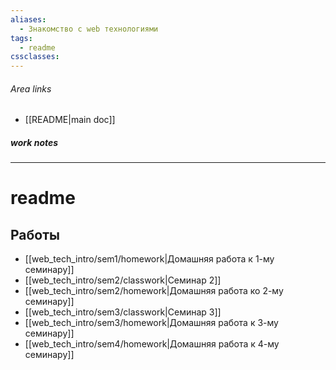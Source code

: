 ```yaml
---
aliases:
  - Знакомство с web технологиями
tags:
  - readme
cssclasses:
---
```

###### Area links
- [[README|main doc]]
##### work notes

_______________________________
# readme

## Работы

- [[web_tech_intro/sem1/homework|Домашняя работа к 1-му семинару]]
- [[web_tech_intro/sem2/classwork|Семинар 2]]
- [[web_tech_intro/sem2/homework|Домашняя работа ко 2-му семинару]]
- [[web_tech_intro/sem3/classwork|Семинар 3]]
- [[web_tech_intro/sem3/homework|Домашняя работа к 3-му семинару]]
- [[web_tech_intro/sem4/homework|Домашняя работа к 4-му семинару]]